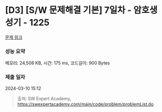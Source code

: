 # [D3] [S/W 문제해결 기본] 7일차 - 암호생성기 - 1225 

[문제 링크](https://swexpertacademy.com/main/code/problem/problemDetail.do?contestProbId=AV14uWl6AF0CFAYD) 

### 성능 요약

메모리: 24,508 KB, 시간: 175 ms, 코드길이: 900 Bytes

### 제출 일자

2024-03-10 15:12



> 출처: SW Expert Academy, https://swexpertacademy.com/main/code/problem/problemList.do